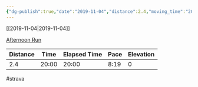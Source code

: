 ```yaml
---
{"dg-publish":true,"date":"2019-11-04","distance":2.4,"moving_time":"20:00","elapsed_time":"20:00","pace":"8:19","total_elevation_gain":0,"url":"https://www.strava.com/activities/2844353887","permalink":"/01-personal/strava/2019-11-04-afternoon-run/","dgPassFrontmatter":true}
---
```



[[2019-11-04\|2019-11-04]]

[Afternoon Run](https://www.strava.com/activities/2844353887)

| Distance | Time  | Elapsed Time | Pace | Elevation |
| -------- | ----- | ------------ | ---- | --------- |
| 2.4      | 20:00 | 20:00        | 8:19 | 0         |




#strava
